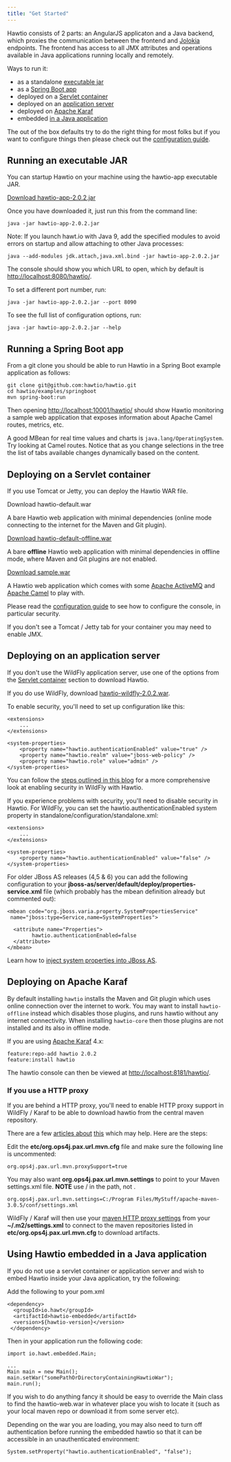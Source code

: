 ```yaml
---
title: "Get Started"
---
```


Hawtio consists of 2 parts: an AngularJS applicaton and a Java backend, which proxies the communication between the frontend and [Jolokia](https://jolokia.org/) endpoints. The frontend has access to all JMX attributes and operations available in Java applications running locally and remotely.

Ways to run it:
* as a standalone [executable jar](#running-an-executable-jar)
* as a [Spring Boot app](#running-a-spring-boot-app)
* deployed on a [Servlet container](#deploying-on-a-servlet-container)
* deployed on an [application server](#deploying-on-an-application-server)
* deployed on [Apache Karaf](#deploying-on-apache-karaf)
* embedded [in a Java application](#using-hawtio-embedded-in-a-java-application)

The out of the box defaults try to do the right thing for most folks but if you want to configure things then please check out the [configuration guide](../configuration/).

## Running an executable JAR

You can startup Hawtio on your machine using the hawtio-app executable JAR.

<a class="btn btn-large btn-primary" href="https://oss.sonatype.org/content/repositories/public/io/hawt/hawtio-app/2.0.2/hawtio-app-2.0.2.jar">Download hawtio-app-2.0.2.jar</a>

Once you have downloaded it, just run this from the command line:

    java -jar hawtio-app-2.0.2.jar

Note: If you launch hawt.io with Java 9, add the specified modules to avoid errors on startup and allow attaching to other Java processes:

    java --add-modules jdk.attach,java.xml.bind -jar hawtio-app-2.0.2.jar

The console should show you which URL to open, which by default is [http://localhost:8080/hawtio/](http://localhost:8080/hawtio/).

To set a different port number, run:

    java -jar hawtio-app-2.0.2.jar --port 8090

To see the full list of configuration options, run:

    java -jar hawtio-app-2.0.2.jar --help

## Running a Spring Boot app

From a git clone you should be able to run Hawtio in a Spring Boot example application as follows:

    git clone git@github.com:hawtio/hawtio.git
    cd hawtio/examples/springboot
    mvn spring-boot:run

Then opening [http://localhost:10001/hawtio/](http://localhost:10001/hawtio/) should show Hawtio monitoring a sample web application that exposes information about Apache Camel routes, metrics, etc.

A good MBean for real time values and charts is `java.lang/OperatingSystem`. Try looking at Camel routes. Notice that as you change selections in the tree the list of tabs available changes dynamically based on the content.

## Deploying on a Servlet container

If you use Tomcat or Jetty, you can deploy the Hawtio WAR file.

<div class="row">
  <div class="col-md-4 text-center">
    <p>
      <a class="btn btn-primary" ref="https://oss.sonatype.org/content/repositories/public/io/hawt/hawtio-default/2.0.2/hawtio-default-2.0.2.war">Download hawtio-default.war</a>
    </p>
    <p>
      A bare Hawtio web application with minimal dependencies (online mode connecting to the internet for the Maven and Git plugin).
    </p>
  </div>
  <div class="col-md-4 text-center">
    <p>
      <a class="btn btn-primary" href="https://oss.sonatype.org/content/repositories/public/io/hawt/hawtio-default-offline/2.0.2/hawtio-default-offline-2.0.2.war">Download hawtio-default-offline.war</a>
    </p>
    <p>
      A bare <b>offline</b> Hawtio web application with minimal dependencies in offline mode, where Maven and Git plugins are not enabled.
    </p>
  </div>
  <div class="col-md-4 text-center">
    <p>
      <a class="btn btn-primary" href="https://oss.sonatype.org/content/repositories/public/io/hawt/sample/2.0.2/sample-2.0.2.war">Download sample.war</a>
    </p>
    <p>
      A Hawtio web application which comes with some <a href="http://activemq.apache.org/">Apache ActiveMQ</a> and
      <a href="http://camel.apache.org/">Apache Camel</a> to play with.
    </p>
  </div>
</div>

Please read the [configuration guide](../configuration/) to see how to configure the console, in particular security.

If you don't see a Tomcat / Jetty tab for your container you may need to enable JMX.

## Deploying on an application server

If you don't use the WildFly application server, use one of the options from the [Servlet container](#deploying-on-a-servlet-container) section to download Hawtio.

If you do use WildFly, download [hawtio-wildfly-2.0.2.war](https://oss.sonatype.org/content/repositories/public/io/hawt/hawtio-wildfly/2.0.2/hawtio-wildfly-2.0.2.war).

To enable security, you'll need to set up configuration like this:

    <extensions>
        ...
    </extensions>

    <system-properties>
        <property name="hawtio.authenticationEnabled" value="true" />
        <property name="hawtio.realm" value="jboss-web-policy" />
        <property name="hawtio.role" value="admin" />
    </system-properties>

You can follow the [steps outlined in this blog](http://www.christianposta.com/blog/?p=403) for a more comprehensive
look at enabling security in WildFly with Hawtio.

If you experience problems with security, you'll need to disable security in Hawtio. For WildFly, you can set the hawtio.authenticationEnabled system property in standalone/configuration/standalone.xml:

    <extensions>
        ...
    </extensions>

    <system-properties>
        <property name="hawtio.authenticationEnabled" value="false" />
    </system-properties>

For older JBoss AS releases (4,5 & 6) you can add the following configuration to your **jboss-as/server/default/deploy/properties-service.xml** file (which probably has the mbean definition already but commented out):

    <mbean code="org.jboss.varia.property.SystemPropertiesService"
     name="jboss:type=Service,name=SystemProperties">

      <attribute name="Properties">
            hawtio.authenticationEnabled=false
      </attribute>
    </mbean>

Learn how to [inject system properties into JBoss AS](http://www.mastertheboss.com/jboss-configuration/how-to-inject-system-properties-into-jboss).

## Deploying on Apache Karaf

By default installing `hawtio` installs the Maven and Git plugin which uses online connection over the internet to work. You may want to install `hawtio-offline` instead which disables those plugins, and runs hawtio without any internet connectivity. When installing `hawtio-core` then those plugins are not installed and its also in offline mode.

If you are using [Apache Karaf](http://karaf.apache.org/) 4.x:

    feature:repo-add hawtio 2.0.2
    feature:install hawtio

The hawtio console can then be viewed at [http://localhost:8181/hawtio/](http://localhost:8181/hawtio/).

### If you use a HTTP proxy

If you are behind a HTTP proxy, you'll need to enable HTTP proxy support in WildFly / Karaf to be able to download hawtio from the central maven repository.

There are a few [articles about](http://mpashworth.wordpress.com/2012/09/27/installing-apache-karaf-features-behind-a-firewall/) [this](http://stackoverflow.com/questions/9922467/how-to-setup-a-proxy-for-apache-karaf) which may help. Here are the steps:

Edit the **etc/org.ops4j.pax.url.mvn.cfg** file and make sure the following line is uncommented:

    org.ops4j.pax.url.mvn.proxySupport=true

You may also want **org.ops4j.pax.url.mvn.settings** to point to your Maven settings.xml file. **NOTE** use / in the path, not \.

    org.ops4j.pax.url.mvn.settings=C:/Program Files/MyStuff/apache-maven-3.0.5/conf/settings.xml

WildFly / Karaf will then use your [maven HTTP proxy settings](http://maven.apache.org/guides/mini/guide-proxies.html) from your **~/.m2/settings.xml** to connect to the maven repositories listed in **etc/org.ops4j.pax.url.mvn.cfg** to download artifacts.

## Using Hawtio embedded in a Java application

If you do not use a servlet container or application server and wish to embed Hawtio inside your Java application, try the following:

Add the following to your pom.xml

    <dependency>
      <groupId>io.hawt</groupId>
      <artifactId>hawtio-embedded</artifactId>
      <version>${hawtio-version}</version>
     </dependency>

Then in your application run the following code:

    import io.hawt.embedded.Main;

    ...
    Main main = new Main();
    main.setWar("somePathOrDirectoryContainingHawtioWar");
    main.run();

If you wish to do anything fancy it should be easy to override the Main class to find the hawtio-web.war in whatever place you wish to locate it (such as your local maven repo or download it from some server etc).

Depending on the war you are loading, you may also need to turn off authentication before running the embedded hawtio so that it can be accessible in an unauthenticated environment:

    System.setProperty("hawtio.authenticationEnabled", "false");
